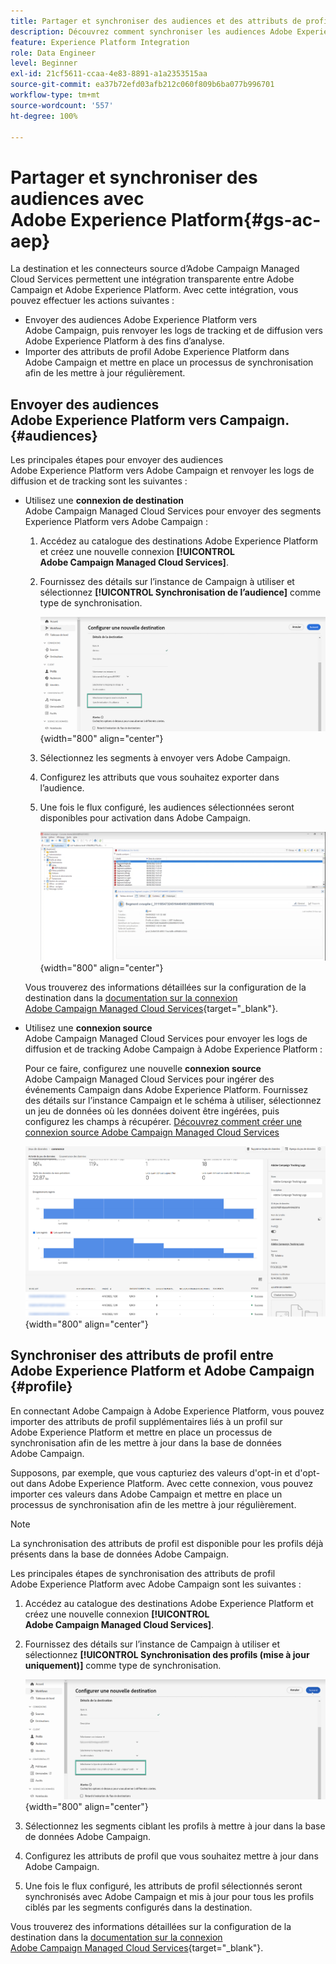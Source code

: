 ```yaml
---
title: Partager et synchroniser des audiences et des attributs de profil avec Adobe Experience Platform
description: Découvrez comment synchroniser les audiences Adobe Experience Platform et les attributs de profil avec Campaign.
feature: Experience Platform Integration
role: Data Engineer
level: Beginner
exl-id: 21cf5611-ccaa-4e83-8891-a1a2353515aa
source-git-commit: ea37b72efd03afb212c060f809b6ba077b996701
workflow-type: tm+mt
source-wordcount: '557'
ht-degree: 100%

---
```


# Partager et synchroniser des audiences avec Adobe Experience Platform{#gs-ac-aep}

La destination et les connecteurs source d’Adobe Campaign Managed Cloud Services permettent une intégration transparente entre Adobe Campaign et Adobe Experience Platform. Avec cette intégration, vous pouvez effectuer les actions suivantes :

* Envoyer des audiences Adobe Experience Platform vers Adobe Campaign, puis renvoyer les logs de tracking et de diffusion vers Adobe Experience Platform à des fins d’analyse.
* Importer des attributs de profil Adobe Experience Platform dans Adobe Campaign et mettre en place un processus de synchronisation afin de les mettre à jour régulièrement.

## Envoyer des audiences Adobe Experience Platform vers Campaign.{#audiences}

Les principales étapes pour envoyer des audiences Adobe Experience Platform vers Adobe Campaign et renvoyer les logs de diffusion et de tracking sont les suivantes :

* Utilisez une **connexion de destination** Adobe Campaign Managed Cloud Services pour envoyer des segments Experience Platform vers Adobe Campaign :

   1. Accédez au catalogue des destinations Adobe Experience Platform et créez une nouvelle connexion **[!UICONTROL Adobe Campaign Managed Cloud Services]**.
   1. Fournissez des détails sur l’instance de Campaign à utiliser et sélectionnez **[!UICONTROL Synchronisation de l’audience]** comme type de synchronisation.

      ![](assets/aep-audience-sync.png){width="800" align="center"}

   1. Sélectionnez les segments à envoyer vers Adobe Campaign.
   1. Configurez les attributs que vous souhaitez exporter dans l’audience.
   1. Une fois le flux configuré, les audiences sélectionnées seront disponibles pour activation dans Adobe Campaign.

      ![](assets/aep-destination.png){width="800" align="center"}

  Vous trouverez des informations détaillées sur la configuration de la destination dans la [documentation sur la connexion Adobe Campaign Managed Cloud Services](https://www.adobe.com/go/destinations-adobe-campaign-managed-cloud-services-en){target="_blank"}.

* Utilisez une **connexion source** Adobe Campaign Managed Cloud Services pour envoyer les logs de diffusion et de tracking Adobe Campaign à Adobe Experience Platform :

  Pour ce faire, configurez une nouvelle **connexion source** Adobe Campaign Managed Cloud Services pour ingérer des événements Campaign dans Adobe Experience Platform. Fournissez des détails sur l’instance Campaign et le schéma à utiliser, sélectionnez un jeu de données où les données doivent être ingérées, puis configurez les champs à récupérer. [Découvrez comment créer une connexion source Adobe Campaign Managed Cloud Services](https://www.adobe.com/go/sources-campaign-ui-en)

  ![](assets/aep-logs.png){width="800" align="center"}

## Synchroniser des attributs de profil entre Adobe Experience Platform et Adobe Campaign {#profile}

En connectant Adobe Campaign à Adobe Experience Platform, vous pouvez importer des attributs de profil supplémentaires liés à un profil sur Adobe Experience Platform et mettre en place un processus de synchronisation afin de les mettre à jour dans la base de données Adobe Campaign.

Supposons, par exemple, que vous capturiez des valeurs d&#39;opt-in et d&#39;opt-out dans Adobe Experience Platform. Avec cette connexion, vous pouvez importer ces valeurs dans Adobe Campaign et mettre en place un processus de synchronisation afin de les mettre à jour régulièrement.

>[!NOTE]
>
>La synchronisation des attributs de profil est disponible pour les profils déjà présents dans la base de données Adobe Campaign.

Les principales étapes de synchronisation des attributs de profil Adobe Experience Platform avec Adobe Campaign sont les suivantes :

1. Accédez au catalogue des destinations Adobe Experience Platform et créez une nouvelle connexion **[!UICONTROL Adobe Campaign Managed Cloud Services]**.
1. Fournissez des détails sur l’instance de Campaign à utiliser et sélectionnez **[!UICONTROL Synchronisation des profils (mise à jour uniquement)]** comme type de synchronisation.

   ![](assets/aep-profile-sync.png){width="800" align="center"}

1. Sélectionnez les segments ciblant les profils à mettre à jour dans la base de données Adobe Campaign.
1. Configurez les attributs de profil que vous souhaitez mettre à jour dans Adobe Campaign.
1. Une fois le flux configuré, les attributs de profil sélectionnés seront synchronisés avec Adobe Campaign et mis à jour pour tous les profils ciblés par les segments configurés dans la destination.

Vous trouverez des informations détaillées sur la configuration de la destination dans la [documentation sur la connexion Adobe Campaign Managed Cloud Services](https://www.adobe.com/go/destinations-adobe-campaign-managed-cloud-services-en){target="_blank"}.